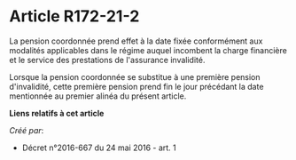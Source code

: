 # Article R172-21-2

La pension coordonnée prend effet à la date fixée conformément aux modalités applicables dans le régime auquel incombent la
charge financière et le service des prestations de l'assurance invalidité.

Lorsque la pension coordonnée se substitue à une première pension d'invalidité, cette première pension prend fin le jour
précédant la date mentionnée au premier alinéa du présent article.

**Liens relatifs à cet article**

_Créé par_:

  - Décret n°2016-667 du 24 mai 2016 - art. 1
